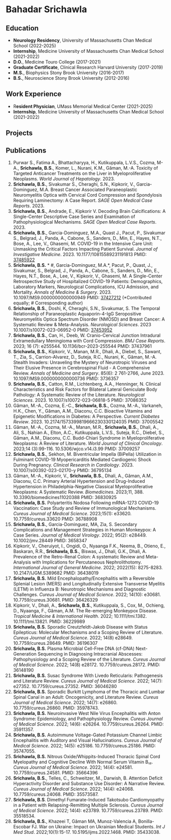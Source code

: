 # **Bahadar Srichawla**

## Education
* **Neurology Residency**, University of Massachusetts Chan Medical School (2022-2025)
* **Internship**, Medicine University of Massachusetts Chan Medical School (2021-2022)
* **D.O.**, Medicine Touro College (2017-2021)
* **Graduate Certificate**, Clinical Research  Harvard University (2017-2019)
* **M.S.**, Biophysics Stony Brook University (2016-2017)
* **B.S.**, Neuroscience Stony Brook University (2012-2016)
  
## Work Experience
* R**esident Physician**, UMass Memorial Medical Center (2021-2025)
* **Internship**, Medicine University of Massachusetts Chan Medical School (2021-2022)</b>

## Projects

## Publications
1.	Purwar S., Fatima A., Bhattacharyya, H., Kutikuppala, L.V.S., Cozma, M-A., **Srichawla, B.S.**, Komer, L., Nurani, K.M., Găman, M.-A. Toxicity of Targeted Anticancer Treatments on the Liver in Myeloproliferative Neoplasms. _World Journal of Hepatology_. 2023. 								
2.	**Srichawla, B.S.**, Sivakumar S., Cheraghi, S.N., Kipkorir, V., Garcia-Dominguez, M.A. Breast Cancer Associated Paraneoplastic Neuromyelitis Optica with Cervical Cord Compression and Spondylosis Requiring Laminectomy: A Case Report. _SAGE Open Medical Case Reports_. 2023.					
3.	**Srichawla, B.S.**, Andrade, E., Kipkorir V. Decoding Brain Calcifications: A Single-Center Descriptive Case Series and Examination of Pathophysiological Mechanisms. _SAGE Open Medical Case Reports_. 2023.	
4.	**Srichawla, B.S.**, Garcia-Dominguez, M.A., Quast J., Pacut, P., Sivakumar S., Belgrad, J., Panda, A., Cabone, S., Sanders, D., Min, E., Hayes, N.T., Bose, A., Lee, V., Ghasemi, M. COVID-19 in the Intensive Care Unit: Unmasking the Critical Factors Impacting Patient Survival. _Journal of Investigative Medicine_. 2023. 10.1177/10815589231191813 PMID: [37485922](https://pubmed.ncbi.nlm.nih.gov/37485922/)
5.	**Srichawla, B.S.** * #, Garcia-Dominguez, M.A.*, Pacut, P., Quast, J., Sivakumar, S., Belgrad, J., Panda, A., Cabone, S., Sanders, D., Min, E., Hayes, N.T., Bose, A., Lee, V., Kipkorir, V., Ghasemi, M. A Single-Center Retrospective Study of Hospitalized COVID-19 Patients: Demographics, Laboratory Markers, Neurological Complications, ICU Admission, and Mortality. _Annals of Medicine & Surgery_. 2023. 10.1097/MS9.0000000000000949 PMID: [37427212](https://pubmed.ncbi.nlm.nih.gov/37427212/) (*Contributed equally; # Corresponding author)
6.	**Srichawla, B.S.**, Doshi, K, Cheraghi, S.N., Sivakumar, S. The Temporal Relationship of Paraneoplastic Aquaporin-4-IgG Seropositive Neuromyelitis Optica Spectrum Disorder (NMOSD) and Breast Cancer: A Systematic Review & Meta-Analysis. _Neurological Sciences_. 2023 10.1007/s10072-023-06952-0 PMID: [37453952](https://pubmed.ncbi.nlm.nih.gov/37453952/)													
7.	**Srichawla, B.S.**, Can, H., Deeb, W. Cranio-Cervical Junction Intradural Extramedullary Meningioma with Cord Compression. _BMJ Case Reports_. 2023; 16 (7): e255544. 10.1136/bcr-2023-255544 PMID: 37437961										
8.	**Srichawla, B.S.**, Kipkorir, V., Manan, M.R., Dhali, A., Diebel, S., Sawant, T., Zia, S., Carrion-Alvarez, D., Suteja, R.C., Nurani, K., Găman, M.-A. Stealth Invaders: Unraveling the Mystery of Neurotropic Viruses and Their Elusive Presence in Cerebrospinal Fluid - A Comprehensive Review. _Annals of Medicine and Surgery_. 85(6): 2	761-2766, June 2023. 10.1097/MS9.0000000000000736 PMID: 3736357									
9.	**Srichawla, B.S.**, Catton, R.M., Lichtenberg, A.A., Henninger, N. Clinical Characteristics and Risk Factors for Bilateral Lateral Geniculate Body Pathology: A Systematic Review of the Literature. _Neurological Sciences_. 2023. 10.1007/s10072-023-06818-5 PMID: 37086352													
10.	Găman, M.-A., Cozma, E.-C., **Srichawla, B.S.**, Cozma, M.-A., Varkaneh, H.K., Chen, Y., Găman, A.M., Diaconu, C.C. Bioactive Vitamins and Epigenetic Modifications in Diabetes: A Perspective. _Current Diabetes Review_. 2023. 10.2174/1573399819666230330124035 PMID: 37005542								
11.	Găman, M.-A., Cozma, M.-A., Manan, M.R., **Srichawla, B.S.**, Dhali, A., Ali, S., Nahian A., Elton, A.C., Kutikuppala, L.V.S., Suteja, R.C., Diebel, S., Găman, A.M., Diaconu, C.C. Budd-Chiari Syndrome in Myeloproliferative Neoplasms: A Review of Literature. _World Journal of Clinical Oncology_. 2023;14 (3):99-116. 10.5306/wjco.v14.i3.99 PMID: 37009257													 
12.	**Srichawla, B.S.**, Sekhon, M. Biventricular Impella (BiPella) Utilization in Fulminant COVID-19 Myopericarditis Mediated Cardiogenic Shock During Pregnancy. _Clinical Research in Cardiology_. 2023. 10.1007/s00392-023-02170-y PMID: 36795134												
13.	Găman, M.-A., Kipkorir, V., **Srichawla, B.S.**, Dhali, A., Găman, A.M., Diaconu, C.C. Primary Arterial Hypertension and Drug-Induced Hypertension in Philadelphia-Negative Classical Myeloproliferative Neoplasms: A Systematic Review. _Biomedicines_. 2023;11, 388. 10.3390/biomedicines11020388 PMID: 36830925
14.	**Srichawla, B.S.** Polyarteritis Nodosa Following mRNA-1273 COVID-19 Vaccination: Case Study and Review of Immunological Mechanisms. _Cureus Journal of Medical Science_. 2023;15(1): e33620. 10.7759/cureus.33620 PMID: 36788908													
15.	**Srichawla, B.S.**, Garcia-Dominguez, MA, Zia, S. Secondary Complications and Management Strategies in Human Monkeypox: A Case Series. _Journal of Medical Virology_. 2022; 95(2): e28449. 10.1002/jmv.28449 PMID: 3658347
16.	Kipkorir, V., Cheruiyot, I., Ongidi, O., Nyaanga F.K., Neema, B., Otieno, E., Baskaran, R.R., **Srichawla, B.S.**, Biswas, J., Dhali, G.K., Dhali, A. Prevalence of the Retro-Renal Colon: A systematic Review and Meta-Analysis with Implications for Percutaneous Nephrolithotomy. _International Journal of General Medicine_. 2022; 2022(15): 8275-8283. 10.2147/IJGM.S389682 PMID: 36438019
17.	**Srichawla, B.S.** Mild Encephalopathy/Encephalitis with a Reversible Splenial Lesion (MERS) and Longitudinally Extensive Transverse Myelitis (LETM) in Influenza B: Neurotropic Mechanisms and Diagnostic Challenges. _Cureus Journal of Medical Science_. 2022; 14(10): e30681. 10.7759/cureus.30681. PMID: 36426329
18.	Kipkorir, V., Dhali, A., **Srichawla, B.S.**, Kutikuppala, S., Cox, M., Ochieng, D., Nyaanga, F., Găman, A.M. The Re-emerging Monkeypox Disease. _Tropical Medicine & International Health_. 2022; 10.1111/tmi.1382. 10.1111/tmi.13821. PMID: 36229989
19.	**Srichawla, B.S.** Sporadic Creutzfeldt-Jakob Disease with Status Epilepticus: Molecular Mechanisms and a Scoping Review of Literature. _Cureus Journal of Medical Science_. 2022; 14(8) e28649. 10.7759/cureus.28649. PMID: 36196307
20.	**Srichawla, B.S.** Plasma Microbial Cell-Free DNA (cf-DNA) Next-Generation Sequencing in Diagnosing Intracranial Abscesses: Pathophysiology and a Scoping Review of the Literature. _Cureus Journal of Medical Science_. 2022; 14(8) e28172. 10.7759/cureus.28172. PMID: 36148190 
21.	**Srichawla, B.S.** Susac Syndrome With Livedo Reticularis: Pathogenesis and Literature Review. _Cureus Journal of Medical Science_. 2022; 14(7): e27352. 10.7759/cureus.27352. PMID: 36046280
22.	**Srichawla, B.S.** Sporadic Burkitt Lymphoma of the Thoracic and Lumbar Spinal Canal in an Adult: Oncogenicity, and Literature Review. _Cureus Journal of Medical Science_. 2022; 14(7): e26860. 10.7759/cureus.26860. PMID: 35978743.
23.	**Srichawla, B.S.** Neuroinvasive West Nile Virus Encephalitis with Anton Syndrome: Epidemiology, and Pathophysiology Review. _Cureus Journal of Medical Science_. 2022; 14(6): e26264. 10.7759/cureus.26264. PMID: 35911357. 
24.	**Srichawla, B.S.** Autoimmune Voltage-Gated Potassium Channel Limbic Encephalitis with Auditory and Visual Hallucinations. _Cureus Journal of Medical Science_. 2022; 14(5): e25186. 10.7759/cureus.25186. PMID: 35747055. 
25.	**Srichawla, B.S.** Nitrous Oxide/Whippits-Induced Thoracic Spinal Cord Myelopathy and Cognitive Decline With Normal Serum Vitamin B₁₂. _Cureus Journal of Medical Science_. 2022; 14(4): e24581. 10.7759/cureus.24581. PMID: 35664396
26.	**Srichawla, B.S.**, Telles, C., Schweitzer, M., Darwish, B. Attention Deficit Hyperactivity Disorder and Substance Use Disorder: A Narrative Review. _Cureus Journal of Medical Science_. 2022; 14(4): e24068. 10.7759/cureus.24068. PMID: 35573587.
27.	**Srichawla, B.S**. Dimethyl Fumarate-Induced Takotsubo Cardiomyopathy in a Patient with Relapsing-Remitting Multiple Sclerosis. _Cureus Journal of Medical Science_. 2022; 14(4): e23789. 10.7759/cureus.23789. PMID: 35518534.
28.	**Srichawla, B.S.**, Khazeei T, Găman MA, Munoz-Valencia A, Bonilla-Escobar FJ. War on Ukraine: Impact on Ukrainian Medical Students. _Int J Med Stud_. 2022;10(1):15-17. 10.5195/ijms.2022.1468. PMID: 35433038.
